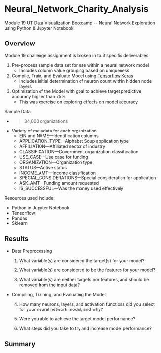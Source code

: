 # Neural_Network_Charity_Analysis
Module 19 UT Data Visualization Bootcamp -- Neural Network Exploration using Python &amp; Jupyter Notebook

<!-- The purpose of this analysis is well defined (4 pt) -->
## Overview

Module 19 challenge assignment is broken in to 3 specific deliverables:
1.  Pre-process sample data set for use within a neural network model
    * Includes column value grouping based on uniqueness
2.  Compile, Train, and Evaluate Model using [Tensorflow Keras](https://www.tensorflow.org/api_docs/python/tf/keras)
    * Includes initial determination of neuron count within hidden node layers
3.  Optimization of the Model with goal to achieve target predictive accuracy higher than 75%
    * This was exercise on exploring effects on model accuracy

Sample Data
* >34,000 organizations
* Variety of metadata for each organization
  * EIN and NAME—Identification columns
  * APPLICATION_TYPE—Alphabet Soup application type
  * AFFILIATION—Affiliated sector of industry
  * CLASSIFICATION—Government organization classification
  * USE_CASE—Use case for funding
  * ORGANIZATION—Organization type
  * STATUS—Active status
  * INCOME_AMT—Income classification
  * SPECIAL_CONSIDERATIONS—Special consideration for application
  * ASK_AMT—Funding amount requested
  * IS_SUCCESSFUL—Was the money used effectively
  
Resources used include:
  * Python in Jupyter Notebook
  * Tensorflow
  * Pandas
  * Sklearn

<!-- There is a bulleted list that answers all six questions (15 pt) -->
## Results

* Data Preprocessing
  
  1. What variable(s) are considered the target(s) for your model?

  2. What variable(s) are considered to be the features for your model?

  3. What variable(s) are neither targets nor features, and should be removed from the input data?

* Compiling, Training, and Evaluating the Model
  
  4. How many neurons, layers, and activation functions did you select for your neural network model, and why?

  5. Were you able to achieve the target model performance?
  
  6. What steps did you take to try and increase model performance?



<!-- Summarize the overall results of the deep learning model. 
Include a recommendation for how a different model could solve this classification problem, and explain your recommendation. 
There is a summary of the results (2 pt)
There is a recommendation on using a different model to solve the classification problem, and justification (3 pt)-->
## Summary
